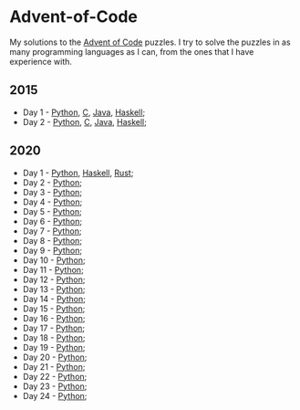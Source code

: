 # Advent-of-Code
My solutions to the [Advent of Code](https://adventofcode.com) puzzles. I try to solve the puzzles in as many programming languages as I can, from the ones that I have experience with.

## 2015

- Day 1 - [Python](<2015/Day 1/main.py>), [C](<2015/Day 1/main.c>), [Java](<2015/Day 1/main.java>), [Haskell](<2015/Day 1/main.hs>);
- Day 2 - [Python](<2015/Day 2/main.py>), [C](<2015/Day 2/main.c>), [Java](<2015/Day 2/main.java>), [Haskell](<2015/Day 2/main.hs>);

## 2020

- Day 1 - [Python](<2020/Day 01/main.py>), [Haskell](<2020/Day 01/main.hs>), [Rust](<2020/Day 01/rust/src/main.rs>);
- Day 2 - [Python](<2020/Day 02/main.py>);
- Day 3 - [Python](<2020/Day 03/main.py>);
- Day 4 - [Python](<2020/Day 04/main.py>);
- Day 5 - [Python](<2020/Day 05/main.py>);
- Day 6 - [Python](<2020/Day 06/main.py>);
- Day 7 - [Python](<2020/Day 07/main.py>);
- Day 8 - [Python](<2020/Day 08/main.py>);
- Day 9 - [Python](<2020/Day 09/main.py>);
- Day 10 - [Python](<2020/Day 10/main.py>);
- Day 11 - [Python](<2020/Day 11/main.py>);
- Day 12 - [Python](<2020/Day 12/main.py>);
- Day 13 - [Python](<2020/Day 13/main.py>);
- Day 14 - [Python](<2020/Day 14/main.py>);
- Day 15 - [Python](<2020/Day 15/main.py>);
- Day 16 - [Python](<2020/Day 16/main.py>);
- Day 17 - [Python](<2020/Day 17/main.py>);
- Day 18 - [Python](<2020/Day 18/main.py>);
- Day 19 - [Python](<2020/Day 19/main.py>);
- Day 20 - [Python](<2020/Day 20/main.py>);
- Day 21 - [Python](<2020/Day 21/main.py>);
- Day 22 - [Python](<2020/Day 22/main.py>);
- Day 23 - [Python](<2020/Day 23/main.py>);
- Day 24 - [Python](<2020/Day 24/main.py>);
